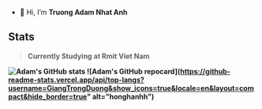 - 👋 Hi, I’m <strong>Truong Adam Nhat Anh<strong>
## Stats

> Currently Studying at Rmit Viet Nam
>

![Adam's GitHub stats](https://github-readme-stats.vercel.app/api?username=adamtruong&theme=aura_dark&show_icons=true)
![Adam's GitHub repocard](https://github-readme-stats.vercel.app/api/top-langs?username=GiangTrongDuong&show_icons=true&locale=en&layout=compact&hide_border=true" alt="honghanhh")

